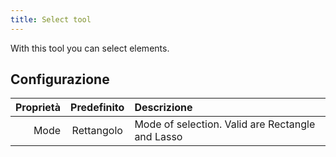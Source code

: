 ```yaml
---
title: Select tool
---
```


With this tool you can select elements.

## Configurazione

| Proprietà | Predefinito | Descrizione                                                      |
| --------: | :---------: | :--------------------------------------------------------------- |
|      Mode |  Rettangolo | Mode of selection. Valid are Rectangle and Lasso |
